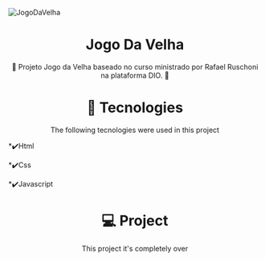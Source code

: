 ![JogoDaVelha](https://user-images.githubusercontent.com/61412309/132990500-8f3b96a8-5564-4bd0-8b79-5fb2cc1b72c8.gif)

<h1 align="center">Jogo Da Velha </h1>
<p align="center"> 🎉 Projeto Jogo da Velha baseado no curso ministrado por Rafael Ruschoni na plataforma DIO. 🥳 </p>

<h1 align="center">🚀 Tecnologies</h1>
<p align="center">The following tecnologies were used in this project</p>
<p>*✔️Html</p>
<p>*✔️Css</p>
<p>*✔️Javascript</p>

<h1 align="center"> 💻 Project </h1>
<p align="center"> This project it's completely over </p>
